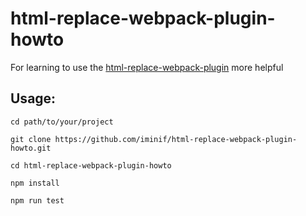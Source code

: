 # html-replace-webpack-plugin-howto
For learning to use the [html-replace-webpack-plugin] more helpful

## Usage:
```shell
cd path/to/your/project

git clone https://github.com/iminif/html-replace-webpack-plugin-howto.git

cd html-replace-webpack-plugin-howto

npm install

npm run test
```

[html-replace-webpack-plugin]: https://github.com/html-replace-webpack-plugin
